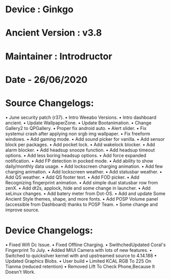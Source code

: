 Device : Ginkgo
=================

Ancient Version : v3.8
=================

Maintainer : Introdructor 
=================

Date - 26/06/2020
=================

Source Changelogs:
=================
• June security patch (r37).
• Intro Weeabo Versions.
• Intro dashboard ancient.
• Update WallpaperZone.
• Update Bootanimation.
• Change Gallery2 to QPGallery.
• Proper fix android auto.
• Alert slider.
• Fix systemui crash after applying non srgb img  wallpaper.
• Fix freeform windows.
• Add gaming mode.
• Add sound picker for vanilla.
• Add sensor block per packages.
• Add pocket lock.
• Add wakelock blocker.
• Add alarm blocker.
• Add headsup snooze function.
• Add headsup timeout options.
• Add less boring headsup options.
• Add force expanded notification.
• Add FP detection in pocked mode.
• Add ability to show daily/monthly data usage.
• Add lockscreen charging animation.
• Add few charging animation.
• Add lockscreen weather.
• Add statusbar weather.
• Add QS weather.
• Add QS footer text.
• Add FOD picker.
• Add Recognizing fingerprint animation.
• Add simple dual statusbar row from zenX.
• Add dt2s, applock, hide and some change in launcher.
• Add seLinux changes.
• Add batery meter from Dot-OS.
• Add and update Some Ancient Style themes, shape, and more fonts.
• Add POSP Volume panel (accessible from Dashboard) thanks to POSP Team.
• Some change and improve source.

Device Changelogs:
=================
 • Fixed Wifi Dc Issue.
• Fixed Offline Charging.
• SwithchedUpdated Coral's Fingerprint To July.
• Added MIUI Camera with lots of new features.
• Switched to quicksilver kernel with and upstreamed source to 4.14.188
• Updated Graphics Blobs.
• User build
• Limited KCAL RGB To 225 On Tianma (reduced retention)
• Removed Lift To Check Phone,Because It Doesn't Work.